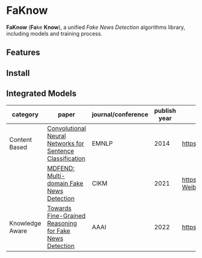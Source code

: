 # FaKnow

**FaKnow** (**Fa**ke **Know**), a unified *Fake News Detection* algorithms library, including models and training process.

## Features


## Install



## Integrated Models

| category        | paper                                                                                                                                            | journal/conference | publish year | repository                                  |
|-----------------|--------------------------------------------------------------------------------------------------------------------------------------------------|--------------------|--------------|---------------------------------------------|
| Content Based   | [Convolutional Neural Networks for Sentence Classification](https://aclanthology.org/D14-1181/)                                                  | EMNLP              | 2014         | https://github.com/yoonkim/CNN_sentence     |
|                 | [MDFEND: Multi-domain Fake News Detection](https://dl.acm.org/doi/10.1145/3459637.3482139)                                                       | CIKM               | 2021         | https://github.com/kennqiang/MDFEND-Weibo21 |
| Knowledge Aware | [Towards Fine-Grained Reasoning for Fake News Detection ](https://aaai.org/papers/05746-towards-fine-grained-reasoning-for-fake-news-detection/) | AAAI               | 2022         | https://github.com/Ahren09/FinerFact        |

